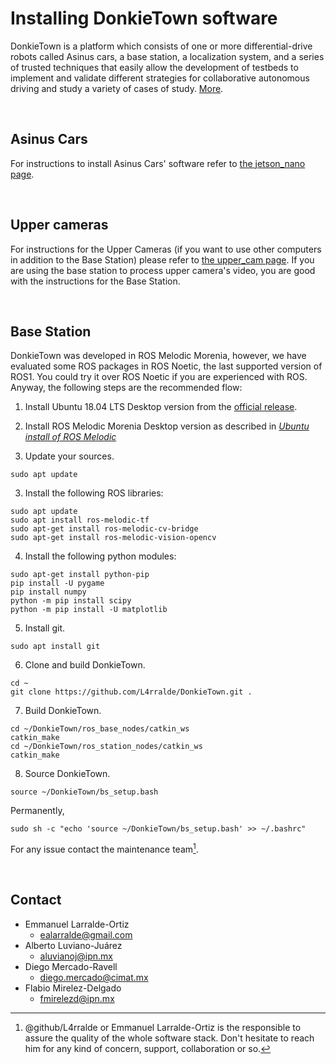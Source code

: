 # Installing **DonkieTown** software
DonkieTown is a platform which consists of one or more differential-drive robots called Asinus cars, a base station, a localization system, and a series of trusted techniques that easily allow the development of testbeds to implement and validate different strategies for collaborative autonomous driving and study a variety of cases of study. [More](/docs/README.md).

&nbsp;


## Asinus Cars
For instructions to install Asinus Cars' software refer to [the jetson_nano page](/docs/jetson_nano/README.md).

&nbsp;


## Upper cameras
For instructions for the Upper Cameras (if you want to use other computers in addition to the Base Station) please refer to [the upper_cam page](/docs/upper_cam/README.md). If you are using the base station to process upper camera's video, you are good with the instructions for the Base Station.

&nbsp;


## Base Station
DonkieTown was developed in ROS Melodic Morenia, however, we have evaluated some ROS packages in ROS Noetic, the last supported version of ROS1. You could try it over ROS Noetic if you are experienced with ROS. Anyway, the following steps are the recommended flow:

1. Install Ubuntu 18.04 LTS Desktop version from the [official release](https://releases.ubuntu.com/18.04/).

2. Install ROS Melodic Morenia Desktop version as described in [*Ubuntu install of ROS Melodic*](http://wiki.ros.org/melodic/Installation/Ubuntu)

3. Update your sources.
```shell
sudo apt update
```

3. Install the following ROS libraries:
```shell
sudo apt update
sudo apt install ros-melodic-tf
sudo apt-get install ros-melodic-cv-bridge
sudo apt-get install ros-melodic-vision-opencv
```

4. Install the following python modules:
```shell
sudo apt-get install python-pip
pip install -U pygame
pip install numpy
python -m pip install scipy
python -m pip install -U matplotlib
```

5. Install git.
```shell
sudo apt install git
```

6. Clone and build DonkieTown.
```shell
cd ~
git clone https://github.com/L4rralde/DonkieTown.git .
```

7. Build DonkieTown.
```shell
cd ~/DonkieTown/ros_base_nodes/catkin_ws
catkin_make
cd ~/DonkieTown/ros_station_nodes/catkin_ws
catkin_make
```

8. Source DonkieTown.
```shell
source ~/DonkieTown/bs_setup.bash
```
Permanently,
```shell
sudo sh -c "echo 'source ~/DonkieTown/bs_setup.bash' >> ~/.bashrc"
```

For any issue contact the maintenance team[^1].
[^1]: @github/L4rralde or Emmanuel Larralde-Ortiz is the responsible to assure the quality of the whole software stack. Don't hesitate to reach him for any kind of concern, support, collaboration or so.

&nbsp;


## Contact
- Emmanuel Larralde-Ortiz
    - ealarralde@gmail.com
- Alberto Luviano-Juárez
    - aluvianoj@ipn.mx
- Diego Mercado-Ravell
    - diego.mercado@cimat.mx
- Flabio Mirelez-Delgado
    - fmirelezd@ipn.mx